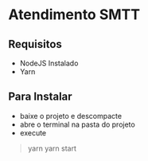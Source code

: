 # Atendimento SMTT

## Requisitos

* NodeJS Instalado
* Yarn

## Para Instalar

* baixe o projeto e descompacte
* abre o terminal na pasta do projeto
* execute

> yarn
> yarn start
